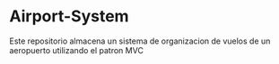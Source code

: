 # Airport-System
Este repositorio almacena un sistema de organizacion de vuelos de un aeropuerto utilizando el patron MVC 
